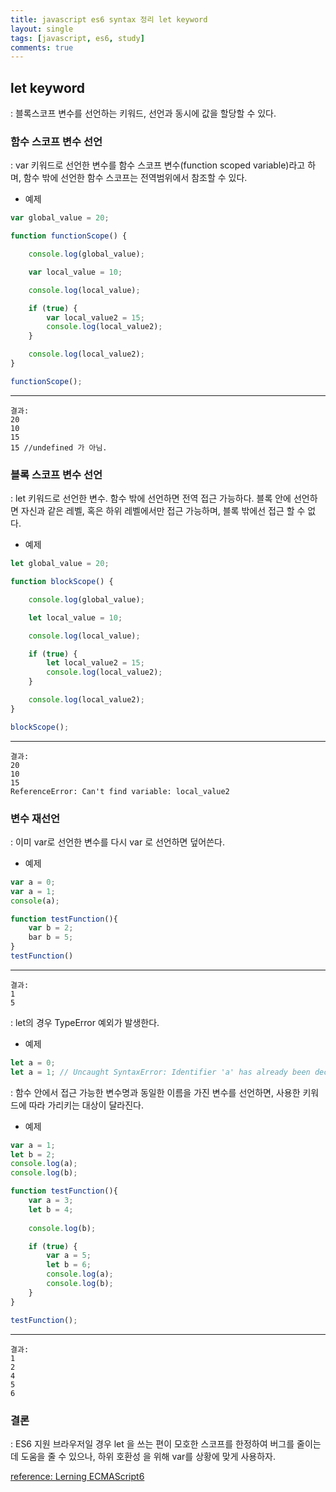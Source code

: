 ```yaml
---
title: javascript es6 syntax 정리 let keyword
layout: single
tags: [javascript, es6, study]
comments: true
---
```


## let keyword
: 블록스코프 변수를 선언하는 키워드, 선언과 동시에 값을 할당할 수 있다.

### 함수 스코프 변수 선언
: var 키워드로 선언한 변수를 함수 스코프 변수(function scoped variable)라고 하며, 함수 밖에 선언한 함수 스코프는 전역범위에서 참조할 수 있다.

- 예제

```javascript
var global_value = 20;

function functionScope() {

    console.log(global_value);

    var local_value = 10;

    console.log(local_value);

    if (true) {
        var local_value2 = 15;
        console.log(local_value2);
    }

    console.log(local_value2);
}

functionScope();
```

----------
    결과:
    20
    10
    15
    15 //undefined 가 아님.


### 블록 스코프 변수 선언
: let 키워드로 선언한 변수. 함수 밖에 선언하면 전역 접근 가능하다. 블록 안에 선언하면 자신과 같은 레벨, 혹은 하위 레벨에서만 접근 가능하며, 블록 밖에선 접근 할 수 없다.

- 예제

```javascript
let global_value = 20;

function blockScope() {

    console.log(global_value);

    let local_value = 10;

    console.log(local_value);

    if (true) {
        let local_value2 = 15;
        console.log(local_value2);
    }

    console.log(local_value2);
}

blockScope();
```

----------
    결과:
    20
    10
    15
    ReferenceError: Can't find variable: local_value2


### 변수 재선언
: 이미 var로 선언한 변수를 다시 var 로 선언하면 덮어쓴다.

- 예제

```javascript
var a = 0;
var a = 1;
console(a);

function testFunction(){
    var b = 2;
    bar b = 5;
}
testFunction()
```

----------
    결과:
    1
    5


: let의 경우 TypeError 예외가 발생한다.

- 예제

```javascript
let a = 0;
let a = 1; // Uncaught SyntaxError: Identifier 'a' has already been declared
```


: 함수 안에서 접근 가능한 변수명과 동일한 이름을 가진 변수를 선언하면, 사용한 키워드에 따라 가리키는 대상이 달라진다.

- 예제

```javascript
var a = 1;
let b = 2;
console.log(a);
console.log(b);

function testFunction(){
    var a = 3;
    let b = 4;
    
    console.log(b);

    if (true) {
        var a = 5;
        let b = 6;
        console.log(a);
        console.log(b);
    }
}

testFunction();
```

----------
    결과:
    1
    2
    4
    5
    6


### 결론
: ES6 지원 브라우저일 경우 let 을 쓰는 편이 모호한 스코프를 한정하여 버그를 줄이는데 도움을 줄 수 있으나, 하위 호환성 을 위해 var를 상황에 맞게 사용하자.


[reference: Lerning ECMAScript6](https://www.packtpub.com/web-development/learning-ecmascript-6)